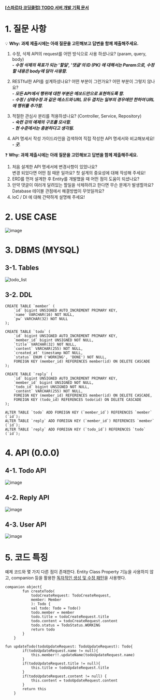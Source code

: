 **[[스파르타 코딩클럽] TODO 서버 개발 기획 문서](https://strawberryrabbit.tistory.com/6)**
# 1. 질문 사항


💡 **Why: 과제 제출시에는 아래 질문을 고민해보고 답변을 함께 제출해주세요.**

1. 수정, 삭제 API의 request를 어떤 방식으로 사용 하셨나요? (param, query, body)                
**_- 수정 삭제의 목표가 되는 '할일', '댓글'의 ID (PK) 에 대해서는 Param으로, 수정할 내용은 body에 담아 사용함._**               
               
2. RESTful한 API를 설계하셨나요? 어떤 부분이 그런가요? 어떤 부분이 그렇지 않나요?               
_**- 모든 API에서 행위에 대한 부분은 메쏘드만으로 표현하도록 함.**_               
_**- 수정 / 상태수정 과 같은 메소드와 URL 모두 겹치는 일부의 경우에만 한하여 URL에 행위를 추가함.**_               
               
3. 적절한 관심사 분리를 적용하셨나요? (Controller, Service, Repository)               
_**- 숙련 강의 예제의 구조를 모사함.**_               
_**- 현 수준에서는 충분하다고 생각됨.**_               
               
4. API 명세서 작성 가이드라인을 검색하여 직접 작성한 API 명세서와 비교해보세요!               
_**- 굿.**_               
               
❓ **Why: 과제 제출시에는 아래 질문을 고민해보고 답변을 함께 제출해주세요.**               
               
1. 처음 설계한 API 명세서에 변경사항이 있었나요?                
변경 되었다면 어떤 점 때문 일까요? 첫 설계의 중요성에 대해 작성해 주세요!               
2. ERD를 먼저 설계한 후 Entity를 개발했을 때 어떤 점이 도움이 되셨나요?               
3. 만약 댓글이 여러개 달려있는 할일을 삭제하려고 한다면 무슨 문제가 발생할까요? Database 테이블 관점에서 해결방법이 무엇일까요?               
4. IoC / DI 에 대해 간략하게 설명해 주세요!               
                  
# 2. USE CASE
![image](https://github.com/ddalkyTokky/KotlinSpring_TODO_Backend/assets/47583083/b737ae76-0f9e-48f0-8547-d85f72af3189)
# 3. DBMS (MYSQL)
## 3-1. Tables
![todo_list](https://github.com/ddalkyTokky/KotlinSpring_TODO_Backend/assets/47583083/4a3b4906-4f3a-48cb-976b-afee3e61ddd6)
## 3-2. DDL
```
CREATE TABLE `member` (
	`id` bigint UNSIGNED AUTO_INCREMENT PRIMARY KEY,
	`name` VARCHAR(16) NOT NULL,
	`pw` VARCHAR(32) NOT NULL
);

CREATE TABLE `todo` (
	`id` bigint UNSIGNED AUTO_INCREMENT PRIMARY KEY,
	`member_id` bigint UNSIGNED NOT NULL,
	`title`	VARCHAR(32) NOT NULL,
	`content` VARCHAR(255) NOT NULL,
	`created_at` timestamp NOT NULL,
	`status` ENUM ('WORKING', 'DONE') NOT NULL,
	FOREIGN KEY (member_id) REFERENCES member(id) ON DELETE CASCADE
);

CREATE TABLE `reply` (
	`id` bigint UNSIGNED AUTO_INCREMENT PRIMARY KEY,
	`member_id` bigint UNSIGNED NOT NULL,
	`todo_id` bigint UNSIGNED NOT NULL,
	`content` VARCHAR(255) NOT NULL,
	FOREIGN KEY (member_id) REFERENCES member(id) ON DELETE CASCADE,
	FOREIGN KEY (todo_id) REFERENCES todo(id) ON DELETE CASCADE
);

ALTER TABLE `todo` ADD FOREIGN KEY (`member_id`) REFERENCES `member` (`id`);
ALTER TABLE `reply` ADD FOREIGN KEY (`member_id`) REFERENCES `member` (`id`);
ALTER TABLE `reply` ADD FOREIGN KEY (`todo_id`) REFERENCES `todo` (`id`);
```

# 4. API (0.0.0)
## 4-1. Todo API
![image](https://github.com/ddalkyTokky/KotlinSpring_TODO_Backend/assets/47583083/3619b8b1-4a05-43fd-bf6a-e304c9bd3b60)
## 4-2. Reply API
![image](https://github.com/ddalkyTokky/KotlinSpring_TODO_Backend/assets/47583083/53b30e2d-4900-4130-b0f0-34f5ef514f8a)
## 4-3. User API
![image](https://github.com/ddalkyTokky/KotlinSpring_TODO_Backend/assets/47583083/247239e5-672c-4e6a-a196-9bf97e2d4509)

# 5. 코드 특징
예제 코드와 몇 가지 다른 점이 존재한다.
Entity Class Property 기능을 사용하지 않고, companion 등을 활용한 [독자적인 생성 및 수정 패턴](https://github.com/ddalkyTokky/KotlinSpring_TODO_Backend/blob/Step1/src/main/kotlin/com/soonyong/todo/domain/todo/model/Todo.kt#L32)을 사용햇다.

```
companion object{
        fun createTodo(
            todoCreateRequest: TodoCreateRequest,
            member: Member
            ): Todo {
            val todo: Todo = Todo()
            todo.member = member
            todo.title = todoCreateRequest.title
            todo.content = todoCreateRequest.content
            todo.status = TodoStatus.WORKING
            return todo
        }
    }
```

```
fun updateTodo(todoUpdateRequest: TodoUpdateRequest): Todo{
        if(todoUpdateRequest.name != null){
            this.member!!.updateName(todoUpdateRequest.name)
        }
        if(todoUpdateRequest.title != null){
            this.title = todoUpdateRequest.title
        }
        if(todoUpdateRequest.content != null) {
            this.content = todoUpdateRequest.content
        }
        return this
    }
```
